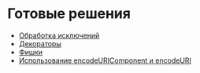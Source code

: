# Готовые решения

- [Обработка исключений](./Обработка%20исключений.md)
- [Декораторы](./Декораторы.md)
- [Фишки](./Фишки.md)
- [Использование encodeURIComponent и encodeURI](./Использование%20encodeURIComponent%20и%20encodeURI.md)
